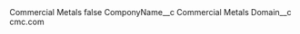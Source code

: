 <?xml version="1.0" encoding="UTF-8"?>
<CustomMetadata xmlns="http://soap.sforce.com/2006/04/metadata" xmlns:xsi="http://www.w3.org/2001/XMLSchema-instance" xmlns:xsd="http://www.w3.org/2001/XMLSchema">
    <label>Commercial Metals</label>
    <protected>false</protected>
    <values>
        <field>ComponyName__c</field>
        <value xsi:type="xsd:string">Commercial Metals</value>
    </values>
    <values>
        <field>Domain__c</field>
        <value xsi:type="xsd:string">cmc.com</value>
    </values>
</CustomMetadata>
